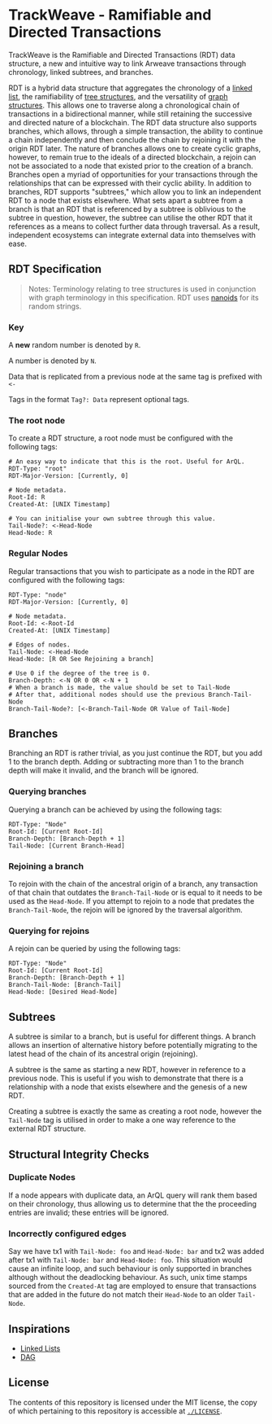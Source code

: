 # TrackWeave - Ramifiable and Directed Transactions

TrackWeave is the Ramifiable and Directed Transactions (RDT) data structure,
a new and intuitive way to link Arweave transactions through chronology,
linked subtrees, and branches.

RDT is a hybrid data structure that aggregates the chronology of a
[linked list](https://en.wikipedia.org/wiki/Linked_list),
the ramifiability of
[tree structures](<https://en.wikipedia.org/wiki/Tree_(data_structure)>),
and the versatility of
[graph structures](<https://en.wikipedia.org/wiki/Graph_(data_structure)>).
This allows one to traverse along a chronological chain of transactions in a
bidirectional manner, while still retaining the successive and directed nature
of a blockchain. The RDT data structure also supports branches, which allows,
through a simple transaction, the ability to continue a chain independently
and then conclude the chain by rejoining it with the origin RDT later. The nature
of branches allows one to create cyclic graphs, however, to remain true to the
ideals of a directed blockchain, a rejoin can not be associated to a node that
existed prior to the creation of a branch. Branches open a myriad of
opportunities for your transactions through the relationships that can be
expressed with their cyclic ability. In addition to branches, RDT supports
"subtrees," which allow you to link an independent RDT to a node that exists
elsewhere. What sets apart a subtree from a branch is that an RDT that is referenced
by a subtree is oblivious to the subtree in question, however, the subtree can
utilise the other RDT that it references as a means to collect further data
through traversal. As a result, independent ecosystems can integrate external
data into themselves with ease.

## RDT Specification

> Notes:
> Terminology relating to tree structures is used in conjunction with graph
> terminology in this specification.
> RDT uses [nanoids](https://github.com/ai/nanoid) for its random strings.

### Key

A **new** random number is denoted by `R`.

A number is denoted by `N`.

Data that is replicated from a previous node at the same tag is
prefixed with `<-`

Tags in the format `Tag?: Data` represent optional tags.

### The root node

To create a RDT structure, a root node must be configured with
the following tags:

```
# An easy way to indicate that this is the root. Useful for ArQL.
RDT-Type: "root"
RDT-Major-Version: [Currently, 0]

# Node metadata.
Root-Id: R
Created-At: [UNIX Timestamp]

# You can initialise your own subtree through this value.
Tail-Node?: <-Head-Node
Head-Node: R
```

### Regular Nodes

Regular transactions that you wish to participate as a node in the RDT
are configured with the following tags:

```
RDT-Type: "node"
RDT-Major-Version: [Currently, 0]

# Node metadata.
Root-Id: <-Root-Id
Created-At: [UNIX Timestamp]

# Edges of nodes.
Tail-Node: <-Head-Node
Head-Node: [R OR See Rejoining a branch]

# Use 0 if the degree of the tree is 0.
Branch-Depth: <-N OR 0 OR <-N + 1
# When a branch is made, the value should be set to Tail-Node
# After that, additional nodes should use the previous Branch-Tail-Node
Branch-Tail-Node?: [<-Branch-Tail-Node OR Value of Tail-Node]
```

## Branches

Branching an RDT is rather trivial, as you just continue the RDT, but you add
1 to the branch depth. Adding or subtracting more than 1 to the branch depth
will make it invalid, and the branch will be ignored.

### Querying branches

Querying a branch can be achieved by using the following tags:

```
RDT-Type: "Node"
Root-Id: [Current Root-Id]
Branch-Depth: [Branch-Depth + 1]
Tail-Node: [Current Branch-Head]
```

### Rejoining a branch

To rejoin with the chain of the ancestral origin of a branch, any transaction of
that chain that outdates the `Branch-Tail-Node` or is equal to it needs to be
used as the `Head-Node`. If you attempt to rejoin to a node that predates the
`Branch-Tail-Node`, the rejoin will be ignored by the traversal algorithm.

### Querying for rejoins

A rejoin can be queried by using the following tags:

```
RDT-Type: "Node"
Root-Id: [Current Root-Id]
Branch-Depth: [Branch-Depth + 1]
Branch-Tail-Node: [Branch-Tail]
Head-Node: [Desired Head-Node]
```

## Subtrees

A subtree is similar to a branch, but is useful for different things. A branch
allows an insertion of alternative history before potentially migrating to the
latest head of the chain of its ancestral origin (rejoining).

A subtree is the same as starting a new RDT, however in reference to a previous
node. This is useful if you wish to demonstrate that there is a relationship
with a node that exists elsewhere and the genesis of a new RDT.

Creating a subtree is exactly the same as creating a root node, however the
`Tail-Node` tag is utilised in order to make a one way reference to the
external RDT structure.

## Structural Integrity Checks

### Duplicate Nodes

If a node appears with duplicate data, an ArQL query will rank them based on
their chronology, thus allowing us to determine that the the proceeding entries
are invalid; these entries will be ignored.

### Incorrectly configured edges

Say we have tx1 with `Tail-Node: foo` and `Head-Node: bar` and tx2 was added
after tx1 with `Tail-Node: bar` and `Head-Node: foo`. This situation would
cause an infinite loop, and such behaviour is only supported in branches
although without the deadlocking behaviour. As such, unix time stamps sourced
from the `Created-At` tag are employed to ensure that transactions that are added in
the future do not match their `Head-Node` to an older `Tail-Node`.

## Inspirations

- [Linked Lists](https://en.wikipedia.org/wiki/Linked_list)
- [DAG](https://en.wikipedia.org/wiki/Directed_acyclic_graph)

## License

The contents of this repository is licensed under the MIT license,
the copy of which pertaining to this repository is accessible at
[`./LICENSE`](./LICENSE).
